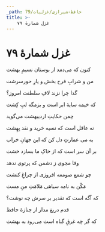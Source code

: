 ```yaml
---
_path: حافظ-شیرازی/غزلیات/79
title: >-
    غزل شمارهٔ ۷۹
---
```

# غزل شمارهٔ ۷۹

<div class="b" id="bn1"><div class="m1"><p>کنون که می‌دمد از بوستان نسیمِ بهشت</p></div>
<div class="m2"><p>من و شرابِ فرح بخش و یارِ حورسرشت</p></div></div>
<div class="b" id="bn2"><div class="m1"><p>گدا چرا نزند لافِ سلطنت امروز؟</p></div>
<div class="m2"><p>که خیمه سایهٔ ابر است و بزمگه لبِ کِشت</p></div></div>
<div class="b" id="bn3"><div class="m1"><p>چمن حکایتِ اردیبهشت می‌گوید</p></div>
<div class="m2"><p>نه عاقل است که نسیه خرید و نقد بِهِشت</p></div></div>
<div class="b" id="bn4"><div class="m1"><p>به می عمارتِ دل کن که این جهانِ خراب</p></div>
<div class="m2"><p>بر آن سر است که از خاکِ ما بسازد خشت</p></div></div>
<div class="b" id="bn5"><div class="m1"><p>وفا مجوی ز دشمن که پرتوی ندهد</p></div>
<div class="m2"><p>چو شمع صومعه افروزی از چراغِ کنشت</p></div></div>
<div class="b" id="bn6"><div class="m1"><p>مَکُن به نامه سیاهی مَلامَتِ منِ مست</p></div>
<div class="m2"><p>که آگه است که تقدیر بر سرش چه نوشت؟</p></div></div>
<div class="b" id="bn7"><div class="m1"><p>قدم دریغ مدار از جنازهٔ حافظ</p></div>
<div class="m2"><p>که گر چه غرقِ گناه است می‌رود به بهشت</p></div></div>
